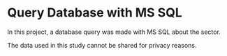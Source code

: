 # Query Database with MS SQL

In this project, a database query was made with MS SQL about the sector.

The data used in this study cannot be shared for privacy reasons.
